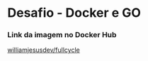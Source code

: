 # Desafio - Docker e GO

### Link da imagem no Docker Hub
[williamjesusdev/fullcycle](https://hub.docker.com/repository/docker/williamjesusdev/fullcycle)
